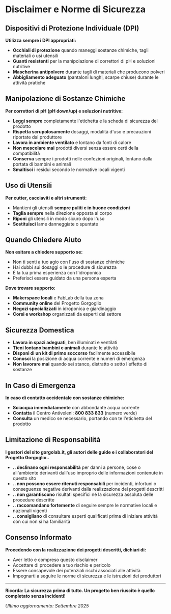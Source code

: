 # Disclaimer e Norme di Sicurezza

## Dispositivi di Protezione Individuale (DPI)

**Utilizza sempre i DPI appropriati:**

- **Occhiali di protezione** quando maneggi sostanze chimiche, tagli materiali o usi utensili
- **Guanti resistenti** per la manipolazione di correttori di pH e soluzioni nutritive
- **Mascherina antipolvere** durante tagli di materiali che producono polveri
- **Abbigliamento adeguato** (pantaloni lunghi, scarpe chiuse) durante le attività pratiche

## Manipolazione di Sostanze Chimiche

**Per correttori di pH (pH down/up) e soluzioni nutritive:**

- **Leggi sempre** completamente l'etichetta e la scheda di sicurezza del prodotto
- **Rispetta scrupolosamente** dosaggi, modalità d'uso e precauzioni riportate dal produttore
- **Lavora in ambiente ventilato** e lontano da fonti di calore
- **Non mescolare mai** prodotti diversi senza essere certi della compatibilità
- **Conserva** sempre i prodotti nelle confezioni originali, lontano dalla portata di bambini e animali
- **Smaltisci** i residui secondo le normative locali vigenti

## Uso di Utensili

**Per cutter, cacciaviti e altri strumenti:**

- Mantieni gli utensili **sempre puliti e in buone condizioni**
- **Taglia sempre** nella direzione opposta al corpo
- **Riponi** gli utensili in modo sicuro dopo l'uso
- **Sostituisci** lame danneggiate o spuntate

## Quando Chiedere Aiuto

**Non esitare a chiedere supporto se:**

- Non ti senti a tuo agio con l'uso di sostanze chimiche
- Hai dubbi sui dosaggi o le procedure di sicurezza
- È la tua prima esperienza con l'idroponica
- Preferisci essere guidato da una persona esperta

**Dove trovare supporto:**

- **Makerspace locali** e FabLab della tua zona
- **Community online** del Progetto Gorgoglio
- **Negozi specializzati** in idroponica e giardinaggio
- **Corsi e workshop** organizzati da esperti del settore

## Sicurezza Domestica

- **Lavora in spazi adeguati**, ben illuminati e ventilati
- **Tieni lontano bambini e animali** durante le attività
- **Disponi di un kit di primo soccorso** facilmente accessibile
- **Conosci** la posizione di acqua corrente e numeri di emergenza
- **Non lavorare mai** quando sei stanco, distratto o sotto l'effetto di sostanze

## In Caso di Emergenza

**In caso di contatto accidentale con sostanze chimiche:**

- **Sciacqua immediatamente** con abbondante acqua corrente
- **Contatta** il Centro Antiveleni: **800 833 833** (numero verde)
- **Consulta** un medico se necessario, portando con te l'etichetta del prodotto

## Limitazione di Responsabilità

**I gestori del sito gorgolab.it, gli autori delle guide e i collaboratori del Progetto Gorgoglio..**

- **.. declinano ogni responsabilità** per danni a persone, cose o all'ambiente derivanti dall'uso improprio delle informazioni contenute in questo sito
- **.. non possono essere ritenuti responsabili** per incidenti, infortuni o conseguenze negative derivanti dalla realizzazione dei progetti descritti
- **.. non garantiscono** risultati specifici né la sicurezza assoluta delle procedure descritte
- **.. raccomandano fortemente** di seguire sempre le normative locali e nazionali vigenti
- **.. consigliano** di consultare esperti qualificati prima di iniziare attività con cui non si ha familiarità

## Consenso Informato

**Procedendo con la realizzazione dei progetti descritti, dichiari di:**

- Aver letto e compreso questo disclaimer
- Accettare di procedere a tuo rischio e pericolo
- Essere consapevole dei potenziali rischi associati alle attività
- Impegnarti a seguire le norme di sicurezza e le istruzioni dei produttori

---

**Ricorda: La sicurezza prima di tutto. Un progetto ben riuscito è quello completato senza incidenti!**

*Ultimo aggiornamento: Settembre 2025*
